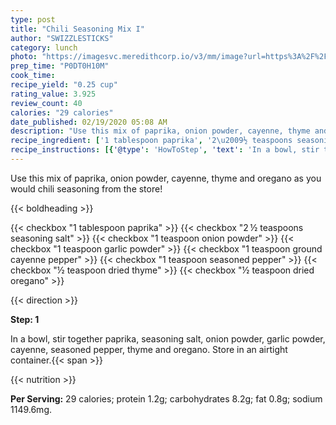 ```yaml
---
type: post
title: "Chili Seasoning Mix I"
author: "SWIZZLESTICKS"
category: lunch
photo: "https://imagesvc.meredithcorp.io/v3/mm/image?url=https%3A%2F%2Fimages.media-allrecipes.com%2Fuserphotos%2F402455.jpg"
prep_time: "P0DT0H10M"
cook_time: 
recipe_yield: "0.25 cup"
rating_value: 3.925
review_count: 40
calories: "29 calories"
date_published: 02/19/2020 05:08 AM
description: "Use this mix of paprika, onion powder, cayenne, thyme and oregano as you would chili seasoning from the store!"
recipe_ingredient: ['1 tablespoon paprika', '2\u2009½ teaspoons seasoning salt', '1 teaspoon onion powder', '1 teaspoon garlic powder', '1 teaspoon ground cayenne pepper', '1 teaspoon seasoned pepper', '½ teaspoon dried thyme', '½ teaspoon dried oregano']
recipe_instructions: [{'@type': 'HowToStep', 'text': 'In a bowl, stir together paprika, seasoning salt, onion powder, garlic powder, cayenne, seasoned pepper, thyme and oregano.  Store in an airtight container.\n'}]
---
```


Use this mix of paprika, onion powder, cayenne, thyme and oregano as you would chili seasoning from the store! 

{{< boldheading >}}

{{< checkbox "1 tablespoon paprika" >}}
{{< checkbox "2 ½ teaspoons seasoning salt" >}}
{{< checkbox "1 teaspoon onion powder" >}}
{{< checkbox "1 teaspoon garlic powder" >}}
{{< checkbox "1 teaspoon ground cayenne pepper" >}}
{{< checkbox "1 teaspoon seasoned pepper" >}}
{{< checkbox "½ teaspoon dried thyme" >}}
{{< checkbox "½ teaspoon dried oregano" >}}


{{< direction >}}

**Step: 1**

In a bowl, stir together paprika, seasoning salt, onion powder, garlic powder, cayenne, seasoned pepper, thyme and oregano.  Store in an airtight container.{{< span >}}

{{< nutrition >}}

**Per Serving:** 29 calories; protein 1.2g; carbohydrates 8.2g; fat 0.8g; sodium 1149.6mg.